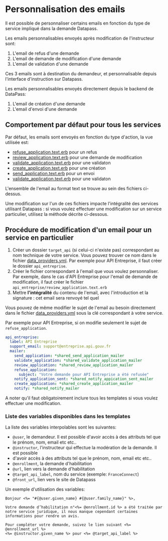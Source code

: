 # Personnalisation des emails

Il est possible de personnaliser certains emails en fonction du type de service
impliqué dans la demande Datapass.

Les emails personnalisables envoyés après modification de l'instructeur sont:

1. L'email de refus d'une demande
1. L'email de demande de modification d'une demande
1. L'email de validation d'une demande

Ces 3 emails sont à destination du demandeur, et personnalisable depuis
l'interface d'instruction sur Datapass.

Les emails personnalisables envoyés directement depuis le backend de DataPass:

1. L'email de création d'une demande
1. L'email d'envoi d'une demande

## Comportement par défaut pour tous les services

Par défaut, les emails sont envoyés en fonction du type d'action, la vue
utilisée est:

* [refuse_application.text.erb](refuse_application.text.erb) pour un refus
* [review_application.text.erb](review_application.text.erb) pour une demande de modification
* [validate_application.text.erb](validate_application.text.erb) pour une validaton
* [create_application.text.erb](create_application.text.erb) pour une création
* [send_application.text.erb](send_application.text.erb) pour un envoi
* [validate_application.text.erb](validate_application.text.erb) pour une validaton

L'ensemble de l'email au format text se trouve au sein des fichiers ci-dessus.

Une modification sur l'un de ces fichiers impacte l'intégralité des services
utilisant Datapass : si vous voulez effectuer une modification sur un service
particulier, utilisez la méthode décrite ci-dessous.

## Procédure de modification d'un email pour un service en particulier

1. Créer un dossier `target_api` (si celui-ci n'existe pas)
   correspondant au nom technique de votre service. Vous pouvez trouver ce nom
   dans le fichier [data_providers.yml](../../config/data_providers.yml).
   Par exemple pour API Entreprise, il faut créer le dossier `api_entreprise`.
2. Créer le fichier correspondant à l'email que vous voulez personnaliser. Par
   exemple, dans le cas d'API Entreprise pour l'email de demande de
   modification, il faut créer le fichier
   `api_entreprise/review_application.text.erb`
3. Mettre **l'intégralité** du contenu de l'email, avec l'introduction et la
   signature : cet email sera renvoyé tel quel

Vous pouvez de même modifier le sujet de l'email au besoin directement dans le
fichier [data_providers.yml](../../config/data_providers.yml) sous la clé correspondant à
votre service.

Par exemple pour API Entreprise, si on modifie seulement le sujet de
`refuse_application`.

```yaml
api_entreprise:
  label: API Entreprise
  support_email: support@entreprise.api.gouv.fr
  mailer:
    send_application: *shared_send_application_mailer
    validate_application: *shared_validate_application_mailer
    review_application: *shared_review_application_mailer
    refuse_application:
      subject: "Votre demande pour API Entreprise a été refusée"
    notify_application_sent: *shared_notify_appication_sent_mailer
    create_application: *shared_create_application_mailer
    notify: *shared_notify_mailer
```

A noter qu'il faut obligatoirement inclure tous les templates si vous voulez
effectuer une modification.

### Liste des variables disponibles dans les templates

La liste des variables interpolables sont les suivantes:

* `@user`, le demandeur. Il est possible d'avoir accès à des attributs tel que
    le prénom, nom, email etc etc..
* `@instructor`, l'instructeur qui effectue la modération de la demande. Il est possible
*   d'avoir accès à des attributs tel que
    le prénom, nom, email etc etc..
* `@enrollment`, la demande d'habilitation
* `@url`, lien vers la demande d'habilitation
* `@target_api_label`, nom du service (exemple: `FranceConnect`)
* `@front_url`, lien vers le site de Datapass

Un exemple d'utilisation des variables:

```erb
Bonjour <%= "#{@user.given_name} #{@user.family_name}" %>,

Votre demande d’habilitation n°<%= @enrollment.id %> a été traitée par notre service juridique, il nous manque cependant certaines informations pour rendre un avis.

Pour compléter votre demande, suivez le lien suivant <%= @enrollment_url %>
<%= @instructor.given_name %> pour <%= @target_api_label %>
```
